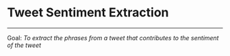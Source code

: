 # Tweet Sentiment Extraction
--------
Goal: *To extract the phrases from a tweet that contributes to the sentiment of the tweet*
